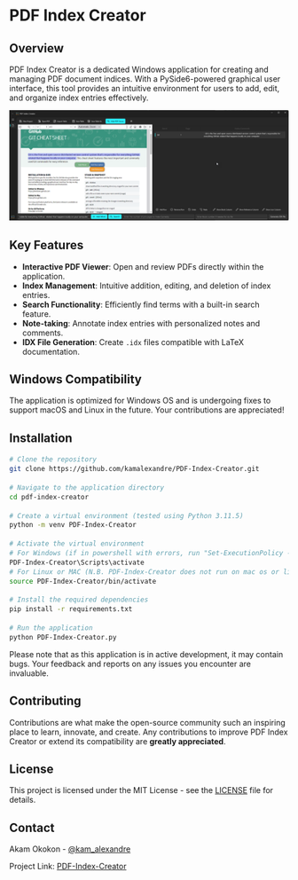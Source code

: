 # PDF Index Creator

## Overview
PDF Index Creator is a dedicated Windows application for creating and managing PDF document indices. With a PySide6-powered graphical user interface, this tool provides an intuitive environment for users to add, edit, and organize index entries effectively.

![Image](https://github.com/kamalexandre/PDF-Index-Creator/blob/main/SampleView.png)

## Key Features
- **Interactive PDF Viewer**: Open and review PDFs directly within the application.
- **Index Management**: Intuitive addition, editing, and deletion of index entries.
- **Search Functionality**: Efficiently find terms with a built-in search feature.
- **Note-taking**: Annotate index entries with personalized notes and comments.
- **IDX File Generation**: Create `.idx` files compatible with LaTeX documentation.

## Windows Compatibility
The application is optimized for Windows OS and is undergoing fixes to support macOS and Linux in the future. Your contributions are appreciated!

## Installation
```bash
# Clone the repository
git clone https://github.com/kamalexandre/PDF-Index-Creator.git

# Navigate to the application directory
cd pdf-index-creator

# Create a virtual environment (tested using Python 3.11.5)
python -m venv PDF-Index-Creator

# Activate the virtual environment
# For Windows (if in powershell with errors, run "Set-ExecutionPolicy -ExecutionPolicy RemoteSigned -Scope CurrentUser")
PDF-Index-Creator\Scripts\activate
# For Linux or MAC (N.B. PDF-Index-Creator does not run on mac os or linux for now due to some bugs)
source PDF-Index-Creator/bin/activate

# Install the required dependencies
pip install -r requirements.txt

# Run the application
python PDF-Index-Creator.py
```
Please note that as this application is in active development, it may contain bugs. Your feedback and reports on any issues you encounter are invaluable.

## Contributing

Contributions are what make the open-source community such an inspiring place to learn, innovate, and create. Any contributions to improve PDF Index Creator or extend its compatibility are **greatly appreciated**.


## License

This project is licensed under the MIT License - see the [LICENSE](LICENSE) file for details.

## Contact

Akam Okokon - [@kam_alexandre](https://twitter.com/kam_alexandre)

Project Link: [PDF-Index-Creator](https://github.com/yourusername/pdf-index-creator)
